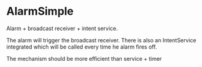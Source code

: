 # AlarmSimple
Alarm + broadcast receiver + intent service.

The alarm will trigger the broadcast receiver. 
There is also an IntentService integrated which will be called every time he alarm fires off.

The mechanism should be more efficient than service + timer


